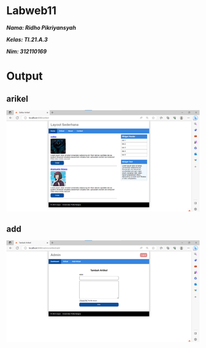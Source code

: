 # Labweb11

**_<p>Nama: Ridho Pikriyansyah</p>_**
**_<p>Kelas: TI.21.A.3</p>_**
**_<p>Nim: 312110169</p>_**

# Output

## arikel

![roxyzc](./img/artikel2.png)

## add

![roxyzc](./img/add2.png)
